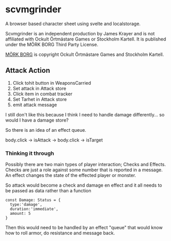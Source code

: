 # scvmgrinder

A browser based character sheet using svelte and localstorage.

Scvmgrinder is an independent production by James Krayer and is not affiliated with Ockult Örtmästare Games or Stockholm Kartell. It is published under the MÖRK BORG Third Party License.

[MÖRK BORG](https://morkborg.com/) is copyright Ockult Örtmästare Games and Stockholm Kartell.

## Attack Action

1. Click tohit button in WeaponsCarried
2. Set attack in Attack store
3. Click item in combat tracker
4. Set Tarhet in Attack store
5. emit attack message

I still don't like this because I think I need to handle damage differently... so would I have a damage store?

So there is an idea of an effect queue.

body.click -> isAttack -> body.click -> isTarget

### Thinking it through

Possibly there are two main types of player interaction; Checks and Effects. Checks are just a role against some number that is reported in a message. An effect changes the state of the effected player or monster.

So attack would become a check and damage en effect and it all needs to be passed as data rather than a function

```
const Damage: Status = {
  type:'damage',
  duration:'immediate',
  amount: 5
}
```

Then this would need to be handled by an effect "queue" that would know how to roll armor, do resistance and message back.
